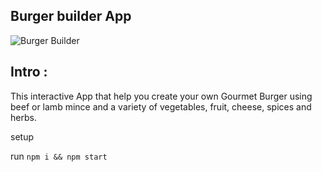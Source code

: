 ## Burger builder App

![Burger Builder](https://i.ibb.co/rkRRwPJ/burger-builder.png)


## Intro : 

This interactive App that help you create your own Gourmet Burger using beef or lamb mince and a variety of vegetables, fruit, cheese, spices and herbs.


setup 

run ```npm i && npm start```